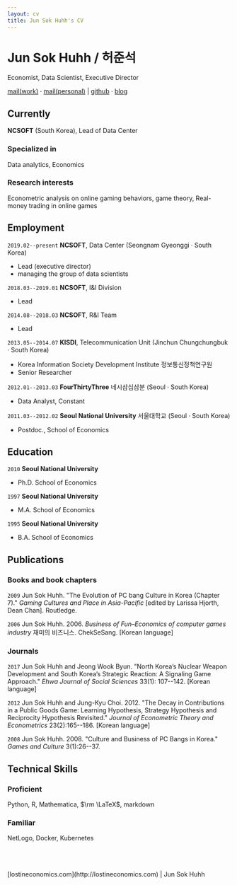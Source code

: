```yaml
---
layout: cv
title: Jun Sok Huhh's CV
---
```

# Jun Sok Huhh / 허준석
Economist, Data Scientist, Executive Director

<div id="webaddress">
<a href="mailto: junsokhuhh@ncsoft.com">mail(work)</a>
&middot;
<a href="mailto: anarinsk@gmail.com">mail(personal)</a>
| 
<a href="https://github.com/anarinsk">github</a>
&middot;
<a href="http://lostineconomics.com">blog</a>
</div>

## Currently

__NCSOFT__ (South Korea), Lead of Data Center

### Specialized in

Data analytics, Economics 

### Research interests

Econometric analysis on online gaming behaviors, game theory, Real-money trading in online games 

## Employment 

`2019.02--present`
__NCSOFT__, Data Center (Seongnam Gyeonggi  &#183; South Korea)
- Lead (executive director)
- managing the group of data scientists

`2018.03--2019.01`
__NCSOFT__, I&I Division 
- Lead 

`2014.08--2018.03`
__NCSOFT__, R&I Team
- Lead 

 `2013.05--2014.07`
__KISDI__, Telecommunication Unit (Jinchun Chungchungbuk  &#183; South Korea)
- Korea Information Society Development Institute 정보통신정책연구원
- Senior Researcher 

`2012.01--2013.03`
__FourThirtyThree__ 네시삼십삼분 (Seoul  &#183; South Korea) 
- Data Analyst, Constant

`2011.03--2012.02`
__Seoul National University__ 서울대학교 (Seoul  &#183; South Korea) 
- Postdoc., School of Economics 

## Education

`2010`
__Seoul National University__
- Ph.D. School of Economics

`1997`
__Seoul National University__
- M.A. School of Economics 

`1995`
__Seoul National University__ 
- B.A. School of Economics

## Publications

### Books and book chapters 

`2009`
Jun Sok Huhh. "The Evolution of PC bang Culture in Korea (Chapter 7)." *Gaming Cultures and Place in Asia-Pacific* [edited by Larissa Hjorth, Dean Chan]. Routledge.

`2006`
Jun Sok Huhh. 2006. *Business of Fun–Economics of computer games industry* 재미의 비즈니스. ChekSeSang. [Korean language]

### Journals

`2017`
Jun Sok Huhh and Jeong Wook Byun. "North Korea’s Nuclear Weapon Development and South Korea’s Strategic Reaction: A Signaling Game Approach." *Ehwa Journal of Social Sciences* 33(1): 107--142. [Korean language]

`2012`
Jun Sok Huhh and Jung-Kyu Choi. 2012. "The Decay in Contributions in a Public Goods Game: Learning Hypothesis, Strategy Hypothesis and Reciprocity Hypothesis Revisited." *Journal of Econometric Theory and Econometrics* 23(2):165--186. [Korean language]

`2008`
Jun Sok Huhh. 2008. "Culture and Business of PC Bangs in Korea." *Games and Culture* 3(1):26--37.

## Technical Skills 

### Proficient
Python, R, Mathematica, $\rm \LaTeX$, markdown

### Familiar
NetLogo, Docker, Kubernetes

<br>
<br>
<br>
[lostineconomics.com](http://lostineconomics.com) | Jun Sok Huhh 

<!-- ### Footer

Last updated: May 2021 -->



